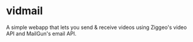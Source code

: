 # vidmail
A simple webapp that lets you send &amp; receive videos using Ziggeo's video API and MailGun's email API.
